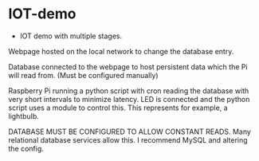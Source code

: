 # IOT-demo

- IOT demo with multiple stages.

Webpage hosted on the local network to change the database entry.

Database connected to the webpage to host persistent data which the Pi will read from. (Must be configured manually)

Raspberry Pi running a python script with cron reading the database with very short intervals to minimize latency. LED is connected and the python script uses a module to control this. This represents for example, a lightbulb.

DATABASE MUST BE CONFIGURED TO ALLOW CONSTANT READS. Many relational database services allow this. I recommend MySQL and altering the config.
